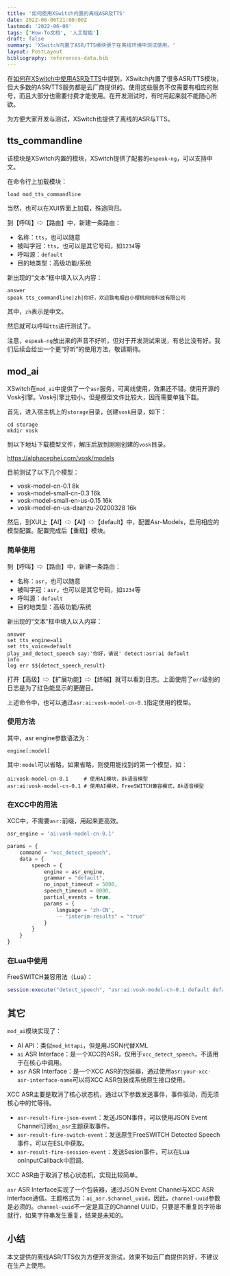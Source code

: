 ```yaml
---
title: '如何使用XSwitch内置的离线ASR及TTS'
date: 2022-06-06T21:00:00Z
lastmod: '2022-06-06'
tags: ['How-To文档', '人工智能']
draft: false
summary: 'XSwitch内置了ASR/TTS模块便于在离线环境中测试使用。'
layout: PostLayout
bibliography: references-data.bib
---
```


在[如何在XSwitch中使用ASR及TTS](/pages/howto/asr-tts/)中提到，XSwitch内置了很多ASR/TTS模块，但大多数的ASR/TTS服务都是云厂商提供的。使用这些服务不仅需要有相应的账号，而且大部分也需要付费才能使用。在开发测试时，有时用起来就不能随心所欲。

为方便大家开发与测试，XSwitch也提供了离线的ASR与TTS。

## tts_commandline

该模块是XSwitch内置的模块，XSwitch提供了配套的`espeak-ng`，可以支持中文。

在命令行上加载模块：

```sh
load mod_tts_commandline
```

当然，也可以在XUI界面上加载，殊途同归。

到【呼叫】⇨【路由】中，新建一条路由：

- 名称：`tts`，也可以随意
- 被叫字冠：`tts`，也可以是其它号码，如`1234`等
- 呼叫源：`default`
- 目的地类型：高级功能/系统

新出现的“文本”框中填入以入内容：

```
answer
speak tts_commandline|zh|你好，欢迎致电烟台小樱桃网络科技有限公司
```

其中，`zh`表示是中文。

然后就可以呼叫`tts`进行测试了。

注意，`espeak-ng`放出来的声音不好听，但对于开发测试来说，有总比没有好。我们后续会给出一个更“好听”的使用方法，敬请期待。

## mod_ai

XSwitch在`mod_ai`中提供了一个`asr`服务，可离线使用，效果还不错。使用开源的Vosk引擎。Vosk引擎比较小，但是模型文件比较大，因而需要单独下载。

首先，进入宿主机上的`storage`目录，创建`vosk`目录，如下：

```
cd storage
mkdir vosk
```

到以下地址下载模型文件，解压后放到刚刚创建的`vosk`目录。

https://alphacephei.com/vosk/models

目前测试了以下几个模型：

- vosk-model-cn-0.1 8k
- vosk-model-small-cn-0.3 16k
- vosk-model-small-en-us-0.15 16k
- vosk-model-en-us-daanzu-20200328 16k

然后，到XUI上【AI】⇨【AI】⇨【default】中，配置Asr-Models，启用相应的模型配置。配置完成后【重载】模块。

### 简单使用

到【呼叫】⇨【路由】中，新建一条路由：

- 名称：`asr`，也可以随意
- 被叫字冠：`asr`，也可以是其它号码，如`1234`等
- 呼叫源：`default`
- 目的地类型：高级功能/系统

新出现的“文本”框中填入以入内容：

```
answer
set tts_engine=ali
set tts_voice=default
play_and_detect_speech say:'你好，请说' detect:asr:ai default
info
log err $${detect_speech_result}
```

打开【高级】⇨【扩展功能】⇨【终端】就可以看到日志。上面使用了`err`级别的日志是为了红色能显示的更醒目。

上述命令中，也可以通过`asr:ai:vosk-model-cn-0.1`指定使用的模型。

### 使用方法

其中，asr engine参数语法为：

```
engine[:model]
```

其中`:model`可以省略，如果省略，则使用能找到的第一个模型，如：

```
ai:vosk-model-cn-0.1     # 使用AI模块，8k语音模型
asr:ai:vosk-model-cn-0.1 # 使用AI模块，FreeSWITCH兼容模式，8k语音模型
```

### 在XCC中的用法

XCC中，不需要`asr:`前缀，用起来更高效。

```js
asr_engine = 'ai:vosk-model-cn-0.1'

params = {
	command = "xcc_detect_speech",
	data = {
		speech = {
			engine = asr_engine,
			grammar = "default",
			no_input_timeout = 5000,
			speech_timeout = 8000,
			partial_events = true,
			params = {
				language = 'zh-CN',
				-- "interim-results" = "true"
			}
		}
	}
}
```

### 在Lua中使用

FreeSWITCH兼容用法（Lua）：

```lua
session:execute("detect_speech", "asr:ai:vosk-model-cn-0.1 default default default")
```

## 其它

`mod_ai`模块实现了：

- AI API：类似`mod_httapi`，但是用JSON代替XML
- `ai` ASR Interface：是一个XCC的ASR，仅用于`xcc_detect_speech`，不适用于在核心中调用。
- `asr` ASR Interface：是一个XCC ASR的包装器，通过使用`asr:your-xcc-asr-interface-name`可以将XCC ASR包装成系统原生接口使用。

XCC ASR主要是取消了核心状态机，通过以下参数发送事件，事件驱动，而无须核心中的忙等待。

- `asr-result-fire-json-event`：发送JSON事件，可以使用JSON Event Channel订阅`ai_asr`主题获取事件。
- `asr-result-fire-switch-event`：发送原生FreeSWITCH Detected Speech事件，可以在ESL中获取。
- `asr-result-fire-session-event`：发送Sesion事件，可以在Lua onInputCallback中回调。

XCC ASR由于取消了核心状态机，实现比较简单。

`asr` ASR Interface实现了一个包装器，通过JSON Event Channel与XCC ASR Interface通信。主题格式为：`ai_asr.$channel_uuid`，因此，`channel-uuid`参数是必须的。`channel-uuid`不一定是真正的Channel UUID，只要是不重复的字符串就行，如果字符串发生重复，结果是未知的。

## 小结

本文提供的离线ASR/TTS仅为方便开发测试，效果不如云厂商提供的好，不建议在生产上使用。
